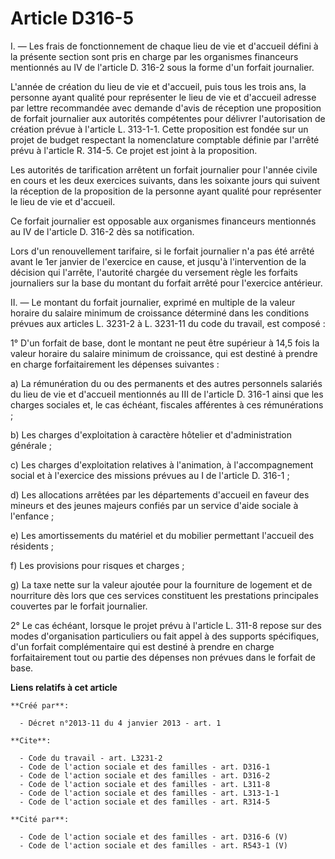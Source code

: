 # Article D316-5

I. ― Les frais de fonctionnement de chaque lieu de vie et d'accueil défini à la présente section sont pris en charge par les
organismes financeurs mentionnés au IV de l'article D. 316-2 sous la forme d'un forfait journalier. 

L'année de création du lieu de vie et d'accueil, puis tous les trois ans, la personne ayant qualité pour représenter le lieu
de vie et d'accueil adresse par lettre recommandée avec demande d'avis de réception une proposition de forfait journalier aux
autorités compétentes pour délivrer l'autorisation de création prévue à l'article L. 313-1-1. Cette proposition est fondée
sur un projet de budget respectant la nomenclature comptable définie par l'arrêté prévu à l'article R. 314-5. Ce projet est
joint à la proposition. 

Les autorités de tarification arrêtent un forfait journalier pour l'année civile en cours et les deux exercices suivants,
dans les soixante jours qui suivent la réception de la proposition de la personne ayant qualité pour représenter le lieu de
vie et d'accueil. 

Ce forfait journalier est opposable aux organismes financeurs mentionnés au IV de l'article D. 316-2 dès sa notification. 

Lors d'un renouvellement tarifaire, si le forfait journalier n'a pas été arrêté avant le 1er janvier de l'exercice en cause,
et jusqu'à l'intervention de la décision qui l'arrête, l'autorité chargée du versement règle les forfaits journaliers sur la
base du montant du forfait arrêté pour l'exercice antérieur. 

II. ― Le montant du forfait journalier, exprimé en multiple de la valeur horaire du salaire minimum de croissance déterminé
dans les conditions prévues aux articles L. 3231-2 à L. 3231-11 du code du travail, est composé : 

1° D'un forfait de base, dont le montant ne peut être supérieur à 14,5 fois la valeur horaire du salaire minimum de
croissance, qui est destiné à prendre en charge forfaitairement les dépenses suivantes : 

a) La rémunération du ou des permanents et des autres personnels salariés du lieu de vie et d'accueil mentionnés au III de
l'article D. 316-1 ainsi que les charges sociales et, le cas échéant, fiscales afférentes à ces rémunérations ; 

b) Les charges d'exploitation à caractère hôtelier et d'administration générale ; 

c) Les charges d'exploitation relatives à l'animation, à l'accompagnement social et à l'exercice des missions prévues au I de
l'article D. 316-1 ; 

d) Les allocations arrêtées par les départements d'accueil en faveur des mineurs et des jeunes majeurs confiés par un service
d'aide sociale à l'enfance ; 

e) Les amortissements du matériel et du mobilier permettant l'accueil des résidents ; 

f) Les provisions pour risques et charges ; 

g) La taxe nette sur la valeur ajoutée pour la fourniture de logement et de nourriture dès lors que ces services constituent
les prestations principales couvertes par le forfait journalier. 

2° Le cas échéant, lorsque le projet prévu à l'article L. 311-8 repose sur des modes d'organisation particuliers ou fait
appel à des supports spécifiques, d'un forfait complémentaire qui est destiné à prendre en charge forfaitairement tout ou
partie des dépenses non prévues dans le forfait de base.

**Liens relatifs à cet article**

	**Créé par**:

	  - Décret n°2013-11 du 4 janvier 2013 - art. 1

	**Cite**:

	  - Code du travail - art. L3231-2
	  - Code de l'action sociale et des familles - art. D316-1
	  - Code de l'action sociale et des familles - art. D316-2
	  - Code de l'action sociale et des familles - art. L311-8
	  - Code de l'action sociale et des familles - art. L313-1-1
	  - Code de l'action sociale et des familles - art. R314-5

	**Cité par**:

	  - Code de l'action sociale et des familles - art. D316-6 (V)
	  - Code de l'action sociale et des familles - art. R543-1 (V)
